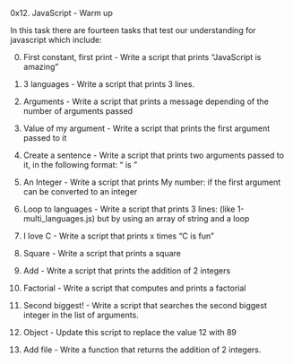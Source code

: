 0x12. JavaScript - Warm up

In this task there are fourteen tasks that test our understanding for javascript  which include:

0. First constant, first print - Write a script that prints “JavaScript is amazing”

1. 3 languages - Write a script that prints 3 lines.

2. Arguments - Write a script that prints a message depending of the number of arguments passed

3. Value of my argument - Write a script that prints the first argument passed to it

4. Create a sentence - Write a script that prints two arguments passed to it, in the following format: “ is ”

5. An Integer - Write a script that prints My number: <first argument converted in integer> if the first argument can be converted to an integer

6. Loop to languages - Write a script that prints 3 lines: (like 1-multi_languages.js) but by using an array of string and a loop

7. I love C - Write a script that prints x times “C is fun”

8. Square - Write a script that prints a square

9. Add - Write a script that prints the addition of 2 integers

10. Factorial - Write a script that computes and prints a factorial

11. Second biggest! - Write a script that searches the second biggest integer in the list of arguments.

12. Object - Update this script to replace the value 12 with 89

13. Add file - Write a function that returns the addition of 2 integers.
